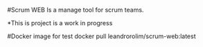 #Scrum WEB
Is a manage tool for scrum teams.

*This is project is a work in progress

#Docker image for test
docker pull leandrorolim/scrum-web:latest
